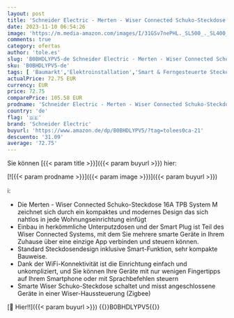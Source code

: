 ```yaml
---
layout: post
title: 'Schneider Electric - Merten - Wiser Connected Schuko-Steckdose 16A TPL Anthrazit System Design  Smart Steckdose  Kompatibel mit Amazon Alexa und Google Home  Smart Home WiFi Steckdose  MEG2380-6034  Thermoplast lackiert'
date: 2023-11-10 06:54:26
image: 'https://m.media-amazon.com/images/I/31GSv7nePHL._SL500_._SL400_.jpg'
comments: true
category: ofertas
author: 'tole.es'
slug: 'B0BHDLYPV5-de Schneider Electric - Merten - Wiser Connected Schuko-...'
sku: 'B0BHDLYPV5-de'
tags: [ 'Baumarkt','Elektroinstallation','Smart & Ferngesteuerte Stecker','Steckdosen & Zubehör','schneider electric','🇩🇪', ]
actualPrice: 72.75 EUR
currency: EUR
price: 72.75
comparePrice: 105.58 EUR
prodname: 'Schneider Electric - Merten - Wiser Connected Schuko-Steckdose 16A TPL Anthrazit System Design  Smart Steckdose  Kompatibel mit Amazon Alexa und Google Home  Smart Home WiFi Steckdose  MEG2380-6034  Thermoplast lackiert'
country: 'de'
flag: '🇩🇪'
brand: 'Schneider Electric'
buyurl: 'https://www.amazon.de/dp/B0BHDLYPV5/?tag=tolees0ca-21'
descuento: '31.09'
average: '72.75'
---
```


Sie können [{{< param title >}}]({{< param buyurl >}}) hier:

[![{{< param prodname >}}]({{< param image >}})]({{< param buyurl >}})

ℹ️:

- Die Merten - Wiser Connected Schuko-Steckdose 16A TPB System M zeichnet sich durch ein kompaktes und modernes Design das sich nahtlos in jede Wohnungseinrichtung einfügt
- Einbau in herkömmliche Unterputzdosen und der Smart Plug ist Teil des Wiser Connected Systems, mit dem Sie mehrere smarte Geräte in Ihrem Zuhause über eine einzige App verbinden und steuern können.
- Standard Steckdosendesign inklusive Smart-Funktion, sehr kompakte Bauweise.
- Dank der WiFi-Konnektivität ist die Einrichtung einfach und unkompliziert, und Sie können Ihre Geräte mit nur wenigen Fingertipps auf Ihrem Smartphone oder mit Sprachbefehlen steuern
- Smarte Wiser Schuko-Steckdose schaltet und misst angeschlossene Geräte in einer Wiser-Haussteuerung (Zigbee)

[🛒 Hier!!]({{< param buyurl >}})
{{<world>}}B0BHDLYPV5{{</world>}}
